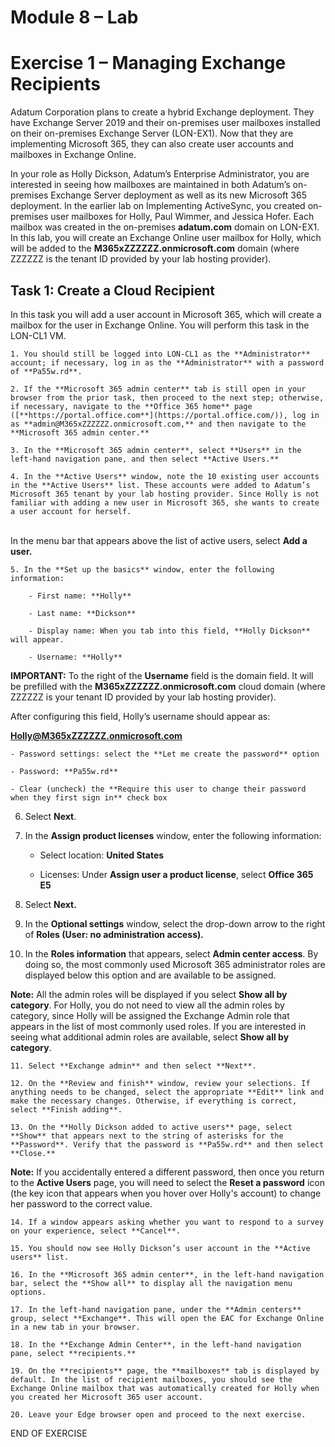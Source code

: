 

# Module 8 – Lab 

#  

# Exercise 1 – Managing Exchange Recipients

Adatum Corporation plans to create a hybrid Exchange deployment. They have Exchange Server 2019 and their on-premises user mailboxes installed on their on-premises Exchange Server (LON-EX1). Now that they are implementing Microsoft 365, they can also create user accounts and mailboxes in Exchange Online. 

 

In your role as Holly Dickson, Adatum’s Enterprise Administrator, you are interested in seeing how mailboxes are maintained in both Adatum’s on-premises Exchange Server deployment as well as its new Microsoft 365 deployment. In the earlier lab on Implementing ActiveSync, you created on-premises user mailboxes for Holly, Paul Wimmer, and Jessica Hofer. Each mailbox was created in the on-premises **adatum.com** domain on LON-EX1. In this lab, you will create an Exchange Online user mailbox for Holly, which will be added to the **M365xZZZZZZ.onmicrosoft.com** domain (where ZZZZZZ is the tenant ID provided by your lab hosting provider).

 

##  

## Task 1: Create a Cloud Recipient

 

In this task you will add a user account in Microsoft 365, which will create a mailbox for the user in Exchange Online. You will perform this task in the LON-CL1 VM. 

 

	1. You should still be logged into LON-CL1 as the **Administrator** account; if necessary, log in as the **Administrator** with a password of **Pa55w.rd**. 

	2. If the **Microsoft 365 admin center** tab is still open in your browser from the prior task, then proceed to the next step; otherwise, if necessary, navigate to the **Office 365 home** page ([**https://portal.office.com**](https://portal.office.com/)), log in as **admin@M365xZZZZZZ.onmicrosoft.com,** and then navigate to the **Microsoft 365 admin center.**

	3. In the **Microsoft 365 admin center**, select **Users** in the left-hand navigation pane, and then select **Active Users.** 

	4. In the **Active Users** window, note the 10 existing user accounts in the **Active Users** list. These accounts were added to Adatum’s Microsoft 365 tenant by your lab hosting provider. Since Holly is not familiar with adding a new user in Microsoft 365, she wants to create a user account for herself.   
‎  
‎In the menu bar that appears above the list of active users, select **Add a user.**

	5. In the **Set up the basics** window, enter the following information:

		- First name: **Holly**

		- Last name: **Dickson**

		- Display name: When you tab into this field, **Holly Dickson** will appear.

		- Username: **Holly** 

‎**IMPORTANT:** To the right of the **Username** field is the domain field. It will be prefilled with the **M365xZZZZZZ.onmicrosoft.com** cloud domain (where ZZZZZZ is your tenant ID provided by your lab hosting provider).

After configuring this field, Holly’s username should appear as:

[**Holly@M365xZZZZZZ.onmicrosoft.com**](mailto:Holly@m365xzzzzzz.onmicrosoft.com)

	- Password settings: select the **Let me create the password** option

	- Password: **Pa55w.rd**

	- Clear (uncheck) the **Require this user to change their password when they first sign in** check box

6. Select **Next**.

7. In the **Assign product licenses** window, enter the following information:

	- Select location: **United States**

	- Licenses: Under **Assign user a product license**, select **Office 365 E5**

8. Select **Next.**

9. In the **Optional settings** window, select the drop-down arrow to the right of **Roles (User: no administration access).**

10. In the **Roles information** that appears, select **Admin center access**. By doing so, the most commonly used Microsoft 365 administrator roles are displayed below this option and are available to be assigned.

**Note:** All the admin roles will be displayed if you select **Show all by category**. For Holly, you do not need to view all the admin roles by category, since Holly will be assigned the Exchange Admin role that appears in the list of most commonly used roles. If you are interested in seeing what additional admin roles are available, select **Show all by category**.

	11. Select **Exchange admin** and then select **Next**.

	12. On the **Review and finish** window, review your selections. If anything needs to be changed, select the appropriate **Edit** link and make the necessary changes. Otherwise, if everything is correct, select **Finish adding**.

	13. On the **Holly Dickson added to active users** page, select **Show** that appears next to the string of asterisks for the **Password**. Verify that the password is **Pa55w.rd** and then select **Close.**

**Note:** If you accidentally entered a different password, then once you return to the **Active Users** page, you will need to select the **Reset a password** icon (the key icon that appears when you hover over Holly's account) to change her password to the correct value.

	14. If a window appears asking whether you want to respond to a survey on your experience, select **Cancel**.

	15. You should now see Holly Dickson’s user account in the **Active users** list. 

	16. In the **Microsoft 365 admin center**, in the left-hand navigation bar, select the **Show all** to display all the navigation menu options. 

	17. In the left-hand navigation pane, under the **Admin centers** group, select **Exchange**. This will open the EAC for Exchange Online in a new tab in your browser.

	18. In the **Exchange Admin Center**, in the left-hand navigation pane, select **recipients.**

	19. On the **recipients** page, the **mailboxes** tab is displayed by default. In the list of recipient mailboxes, you should see the Exchange Online mailbox that was automatically created for Holly when you created her Microsoft 365 user account.

	20. Leave your Edge browser open and proceed to the next exercise.

END OF EXERCISE

 

 

